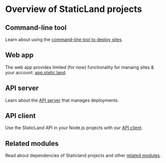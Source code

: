 # Overview of StaticLand projects

## Command-line tool

Learn about using the [command-line tool to deploy sites](/command-line).


## Web app

The web app provides limited (for now) functionality for manaing sites & your account: [app.static.land](https://app.static.land).


## API server

Learn about the [API server](/api-server) that manages deployments.


## API client

Use the StaticLand API in your Node.js projects with our [API client](/api-client).


## Related modules

Read about dependencies of Staticland projects and other [related modules](/related-modules).
